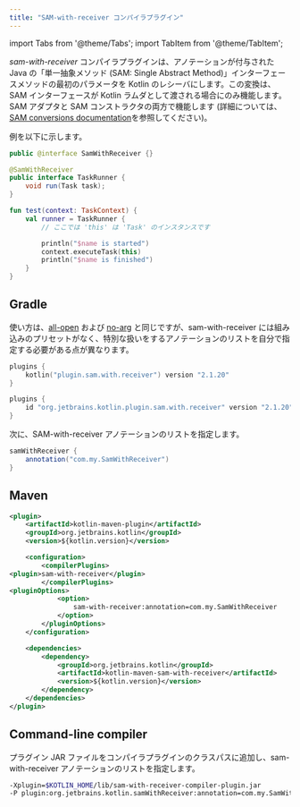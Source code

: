 ```yaml
---
title: "SAM-with-receiver コンパイラプラグイン"
---
```

import Tabs from '@theme/Tabs';
import TabItem from '@theme/TabItem';

*sam-with-receiver* コンパイラプラグインは、アノテーションが付与された Java の「単一抽象メソッド (SAM: Single Abstract Method)」インターフェースメソッドの最初のパラメータを Kotlin のレシーバにします。この変換は、SAM インターフェースが Kotlin ラムダとして渡される場合にのみ機能します。SAM アダプタと SAM コンストラクタの両方で機能します (詳細については、[SAM conversions documentation](java-interop#sam-conversions)を参照してください)。

例を以下に示します。

```java
public @interface SamWithReceiver {}

@SamWithReceiver
public interface TaskRunner {
    void run(Task task);
}
```

```kotlin
fun test(context: TaskContext) {
    val runner = TaskRunner {
        // ここでは 'this' は 'Task' のインスタンスです

        println("$name is started")
        context.executeTask(this)
        println("$name is finished")
    }
}
```

## Gradle

使い方は、[all-open](all-open-plugin) および [no-arg](no-arg-plugin) と同じですが、sam-with-receiver には組み込みのプリセットがなく、特別な扱いをするアノテーションのリストを自分で指定する必要がある点が異なります。

<Tabs groupId="build-script">
<TabItem value="kotlin" label="Kotlin" default>

```kotlin
plugins {
    kotlin("plugin.sam.with.receiver") version "2.1.20"
}
```

</TabItem>
<TabItem value="groovy" label="Groovy" default>

```groovy
plugins {
    id "org.jetbrains.kotlin.plugin.sam.with.receiver" version "2.1.20"
}
```

</TabItem>
</Tabs>

次に、SAM-with-receiver アノテーションのリストを指定します。

```groovy
samWithReceiver {
    annotation("com.my.SamWithReceiver")
}
```

## Maven

```xml
<plugin>
    <artifactId>kotlin-maven-plugin</artifactId>
    <groupId>org.jetbrains.kotlin</groupId>
    <version>${kotlin.version}</version>

    <configuration>
        <compilerPlugins>
<plugin>sam-with-receiver</plugin>
        </compilerPlugins>
<pluginOptions>
            <option>
                sam-with-receiver:annotation=com.my.SamWithReceiver
            </option>
        </pluginOptions>
    </configuration>

    <dependencies>
        <dependency>
            <groupId>org.jetbrains.kotlin</groupId>
            <artifactId>kotlin-maven-sam-with-receiver</artifactId>
            <version>${kotlin.version}</version>
        </dependency>
    </dependencies>
</plugin>
```

## Command-line compiler

プラグイン JAR ファイルをコンパイラプラグインのクラスパスに追加し、sam-with-receiver アノテーションのリストを指定します。

```bash
-Xplugin=$KOTLIN_HOME/lib/sam-with-receiver-compiler-plugin.jar
-P plugin:org.jetbrains.kotlin.samWithReceiver:annotation=com.my.SamWithReceiver
```